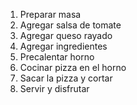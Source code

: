 1. Preparar masa
2. Agregar salsa de tomate
3. Agregar queso rayado
4. Agregar ingredientes
5. Precalentar horno
6. Cocinar pizza en el horno
7. Sacar la pizza y cortar
8. Servir y disfrutar